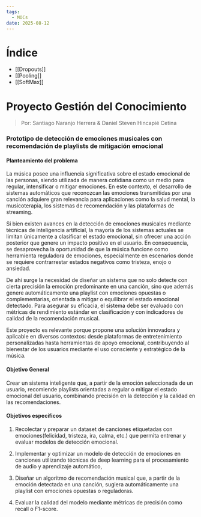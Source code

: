 ```yaml
---
tags:
  - MOCs
date: 2025-08-12
---
```

# Índice
- [[Dropouts]]
- [[Pooling]]
- [[SoftMax]]
# Proyecto Gestión del Conocimiento

> Por: Santiago Naranjo Herrera & Daniel Steven Hincapié Cetina

### Prototipo de detección de emociones musicales con recomendación de playlists de mitigación emocional

#### Planteamiento del problema

La música posee una influencia significativa sobre el estado emocional de las personas, siendo utilizada de manera cotidiana como un medio para regular, intensificar o mitigar emociones. En este contexto, el desarrollo de sistemas automáticos que reconozcan las emociones transmitidas por una canción adquiere gran relevancia para aplicaciones como la salud mental, la musicoterapia, los sistemas de recomendación y las plataformas de streaming.

Si bien existen avances en la detección de emociones musicales mediante técnicas de inteligencia artificial, la mayoría de los sistemas actuales se limitan únicamente a clasificar el estado emocional, sin ofrecer una acción posterior que genere un impacto positivo en el usuario. En consecuencia, se desaprovecha la oportunidad de que la música funcione como herramienta reguladora de emociones, especialmente en escenarios donde se requiere contrarrestar estados negativos como tristeza, enojo o ansiedad.

De ahí surge la necesidad de diseñar un sistema que no solo detecte con cierta precisión la emoción predominante en una canción, sino que además  genere automáticamente una playlist con emociones opuestas o complementarias, orientada a mitigar o equilibrar el estado emocional detectado. Para asegurar su eficacia, el sistema debe ser evaluado con métricas de rendimiento estándar en clasificación y con indicadores de calidad de la recomendación musical.

Este proyecto es relevante porque propone una solución innovadora y aplicable en diversos contextos: desde plataformas de entretenimiento personalizadas hasta herramientas de apoyo emocional, contribuyendo al bienestar de los usuarios mediante el uso consciente y estratégico de la música.

#### Objetivo General

Crear un sistema inteligente que, a partir de la emoción seleccionada de un usuario, recomiende playlists orientadas a regular o mitigar el estado emocional del usuario, combinando precisión en la detección y la calidad en las recomendaciones.
#### Objetivos específicos

1. Recolectar y preparar un dataset de canciones etiquetadas con emociones(felicidad, tristeza, ira, calma, etc.) que permita entrenar y evaluar modelos de detección emocional.
    
2. Implementar y optimizar un modelo de detección de emociones en canciones utilizando técnicas de deep learning para el procesamiento de audio y aprendizaje automático, 
    
3. Diseñar un algoritmo de recomendación musical que, a partir de la emoción detectada en una canción, sugiera automáticamente una playlist con emociones opuestas o reguladoras.
    
4. Evaluar la calidad del modelo mediante métricas de precisión como recall o F1-score.
